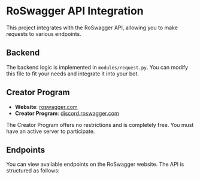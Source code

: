 # RoSwagger API Integration

This project integrates with the RoSwagger API, allowing you to make requests to various endpoints.

## Backend

The backend logic is implemented in `modules/request.py`. You can modify this file to fit your needs and integrate it into your bot.

## Creator Program

- **Website**: [roswagger.com](https://roswagger.com)
- **Creator Program**: [discord.roswagger.com](https://discord.roswagger.com)

The Creator Program offers no restrictions and is completely free. You must have an active server to participate.

## Endpoints

You can view available endpoints on the RoSwagger website. The API is structured as follows:

